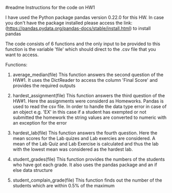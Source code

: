 #readme
Instructions for the code on HW1

I have used the Python package pandas version 0.22.0 for this HW. In case you don't have the package installed please access the link: (https://pandas.pydata.org/pandas-docs/stable/install.html) to install pandas


The code consists of 6 functions and the only input to be provided to this function is the variable 'file' which should direct to the .csv file that you want to access.

Functions:
1) average_median(file)
	This function answers the second question of the HW#1. It uses the DictReader to access the column 'Final Score' and provides the required outputs

2) hardest_assignment(file)
	This function answers the third question of the HW#1. Here the assignments were considerd as Homeworks. Pandas is used to read the csv file. 
	In order to handle the data type error in case of an object e.g. 'EX' in this case if a student has exempted or not submitted the homework the string values are converted to numeric with an exception for the error

3) hardest_lab(file)
	This function answers the fourth question. Here the mean scores for the Lab quizes and Lab exercies are considered. 
	A mean of the Lab Quiz and Lab Exercise is calculated and thus the lab with the lowest mean was considered as the hardest lab.

4) student_grades(file)
	This function provides the numbers of the students who have got each grade. It also uses the pandas package and an if else data structure

5) student_complain_grade(file)
	This function finds out the number of the students which are within 0.5% of the maximum 
 